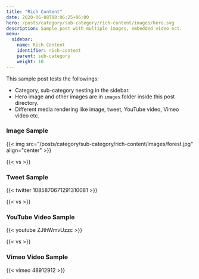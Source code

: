 ```yaml
---
title: "Rich Content"
date: 2020-06-08T08:06:25+06:00
hero: /posts/category/sub-category/rich-content/images/hero.svg
description: Sample post with multiple images, embedded video ect.
menu:
  sidebar:
    name: Rich Content
    identifier: rich-content
    parent: sub-category
    weight: 10
---
```


This sample post tests the followings:

- Category, sub-category nesting in the sidebar.
- Hero image and other images are in `images` folder inside this post directory.
- Different media rendering like image, tweet, YouTube video, Vimeo video etc.

### Image Sample

{{< img src="/posts/category/sub-category/rich-content/images/forest.jpg" align="center" >}}

{{< vs >}}

### Tweet Sample

{{< twitter 1085870671291310081 >}}

{{< vs >}}

### YouTube Video Sample

{{< youtube ZJthWmvUzzc >}}

{{< vs >}}

### Vimeo Video Sample

{{< vimeo 48912912 >}}
